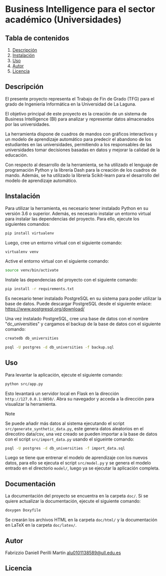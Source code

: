 # Business Intelligence para el sector académico (Universidades)

## Tabla de contenidos
1. [Descripción](#Descripción)
2. [Instalación](#Instalación)
3. [Uso](#Uso)
4. [Autor](#Autor)
5. [Licencia](#Licencia)


## Descripción
El presente proyecto representa el Trabajo de Fin de Grado (TFG) para el grado de Ingeniería Informática en la Universidad de La Laguna. 

El objetivo principal de este proyecto es la creación de un sistema de Business Intelligence (BI) para analizar y representar datos almacenados por las universidades. 

La herramienta dispone de cuadros de mandos con gráficos interactivos y un modelo de aprendizaje automático para predecir el abandono de los estudiantes en las universidades, permitiendo a los responsables de las universidades tomar decisiones basadas en datos y mejorar la calidad de la educación.

Con respecto al desarrollo de la herramienta, se ha utilizado el lenguaje de programación Python y la librería Dash para la creación de los cuadros de mando. Además, se ha utilizado la librería Scikit-learn para el desarrollo del modelo de aprendizaje automático.

## Instalación
Para utilizar la herramienta, es necesario tener instalado Python en su versión 3.6 o superior. Además, es necesario instalar un entorno virtual para instalar las dependencias del proyecto. Para ello, ejecute los siguientes comandos:

```bash
pip install virtualenv
```

Luego, cree un entorno virtual con el siguiente comando:

```bash
virtualenv venv
```

Active el entorno virtual con el siguiente comando:

```bash
source venv/bin/activate
```

Instale las dependencias del proyecto con el siguiente comando:

```bash
pip install -r requirements.txt
```
Es necesario tener instalado PostgreSQL en su sistema para poder utilizar la base de datos. Puede descargar PostgreSQL desde el siguiente enlace: https://www.postgresql.org/download/

Una vez instalado PostgreSQL, cree una base de datos con el nombre "dc_universities" y cargamos el backup de la base de datos con el siguiente comando:
  
  ```bash
  createdb db_universities
  ```

  ```bash
  psql -U postgres -d db_universities -f backup.sql
  ```

## Uso
Para levantar la aplicación, ejecute el siguiente comando:

```bash
python src/app.py
```

Esto levantará un servidor local en Flask en la dirección `http://127.0.0.1:8050/`. Abra su navegador y acceda a la dirección para visualizar la herramienta.


> [!NOTE]
> Se puede añadir más datos al sistema ejecutando el script `src/generate_synthetic_data.py`, este genera datos aleatorios en el direcotiro data/csv, una vez creado se pueden importar a la base de datos con el script `src/import_data.py` usando el sigueinte comando:

```bash
psql -U postgres -d db_universities -f import_data.sql
```
Luego se tiene que entrenar el modelo de aprendizaje con los nuevos datos, para ello se ejecuta el script `src/model.py` y se genera el modelo entrado en el directorio `model/`, luego ya se ejecutar la aplicación completa.


## Documentación

La documentación del proyecto se encuentra en la carpeta `doc/`. Si se quiere actualizar la documentación, ejecute el siguiente comando:

```bash
doxygen Doxyfile
```
Se crearán los archivos HTML en la carpeta `doc/html/` y la documentación en LaTeX en la carpeta `doc/latex/`.

## Autor

Fabrizzio Daniell Perilli Martín 
alu0101138589@ull.edu.es

## Licencia









